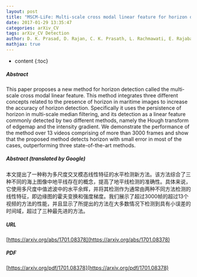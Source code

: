 ```yaml
---
layout: post
title: "MSCM-LiFe: Multi-scale cross modal linear feature for horizon detection in maritime images"
date: 2017-01-29 13:35:47
categories: arXiv_CV
tags: arXiv_CV Detection
author: D. K. Prasad, D. Rajan, C. K. Prasath, L. Rachmawati, E. Rajabaly, C. Quek
mathjax: true
---
```


* content
{:toc}

##### Abstract
This paper proposes a new method for horizon detection called the multi-scale cross modal linear feature. This method integrates three different concepts related to the presence of horizon in maritime images to increase the accuracy of horizon detection. Specifically it uses the persistence of horizon in multi-scale median filtering, and its detection as a linear feature commonly detected by two different methods, namely the Hough transform of edgemap and the intensity gradient. We demonstrate the performance of the method over 13 videos comprising of more than 3000 frames and show that the proposed method detects horizon with small error in most of the cases, outperforming three state-of-the-art methods.

##### Abstract (translated by Google)
本文提出了一种称为多尺度交叉模态线性特征的水平检测新方法。该方法综合了三种不同的海上图像中地平线存在的概念，提高了地平线检测的准确性。具体来说，它使用多尺度中值滤波中的水平余辉，并将其检测作为通常由两种不同方法检测的线性特征，即边缘图的霍夫变换和强度梯度。我们展示了超过3000帧的超过13个视频的方法的性能，并且显示了所提出的方法在大多数情况下检测到具有小误差的时间域，超过了三种最先进的方法。

##### URL
[https://arxiv.org/abs/1701.08378](https://arxiv.org/abs/1701.08378)

##### PDF
[https://arxiv.org/pdf/1701.08378](https://arxiv.org/pdf/1701.08378)

